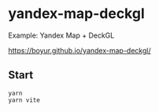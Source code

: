 # yandex-map-deckgl
Example: Yandex Map + DeckGL

https://boyur.github.io/yandex-map-deckgl/

## Start
```
yarn
yarn vite
```
